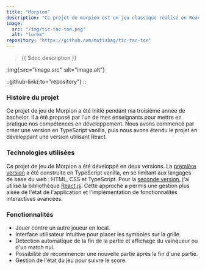 ```yaml
---
title: "Morpion"
description: "Ce projet de morpion est un jeu classique réalisé en React et TypeScript. Il offre une interface utilisateur intuitive et une jouabilité fluide. 🕹️"
image:
  src: "/img/tic-tac-toe.png"
  alt: "lorem"
repository: "https://github.com/matisbag/tic-tac-toe"
---
```


> {{ $doc.description }}

:img{:src="image.src" :alt="image.alt"}

::github-link{:to="repository"}
::

### Histoire du projet

Ce projet de jeu de Morpion a été initié pendant ma troisième année de bachelor. Il a été proposé par l'un de mes enseignants pour mettre en pratique nos compétences en développement. Nous avons commencé par créer une version en TypeScript vanilla, puis nous avons étendu le projet en développant une version utilisant React.

### Technologies utilisées

Ce projet de jeu de Morpion a été développé en deux versions. La [première version](https://github.com/matisbag/tic-tac-toe/tree/vanilla) a été construite en TypeScript vanilla, en se limitant aux langages de base du web : HTML, CSS et TypeScript. Pour la [seconde version](https://github.com/matisbag/tic-tac-toe), j'ai utilisé la bibliothèque [React.js](https://react.dev/). Cette approche a permis une gestion plus aisée de l'état de l'application et l'implémentation de fonctionnalités interactives avancées.

### Fonctionnalités

- Jouer contre un autre joueur en local.
- Interface utilisateur intuitive pour placer les symboles sur la grille.
- Détection automatique de la fin de la partie et affichage du vainqueur ou d'un match nul.
- Possibilité de recommencer une nouvelle partie après la fin d'une partie.
- Gestion de l'état du jeu pour suivre le score.
